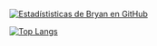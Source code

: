 
 [![Estadístisticas de Bryan en GitHub](https://github-readme-stats.vercel.app/api?username=ElLuchoMan&show_icons=true&theme=radical&count_private=true&locale=es&include_all_commits=true)](https://github.com/ElLuchoMan/github-readme-stats)

[![Top Langs](https://github-readme-stats.vercel.app/api/top-langs/?username=ElLuchoMan&layout=compact&show_icons=true&theme=radical&locale=es)](https://github.com/anuraghazra/github-readme-stats)


